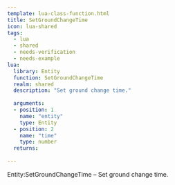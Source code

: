 ```yaml
---
template: lua-class-function.html
title: SetGroundChangeTime
icon: lua-shared
tags:
  - lua
  - shared
  - needs-verification
  - needs-example
lua:
  library: Entity
  function: SetGroundChangeTime
  realm: shared
  description: "Set ground change time."
  
  arguments:
  - position: 1
    name: "entity"
    type: Entity
  - position: 2
    name: "time"
    type: number
  returns:
    
---
```


<div class="lua__search__keywords">
Entity:SetGroundChangeTime &#x2013; Set ground change time.
</div>
